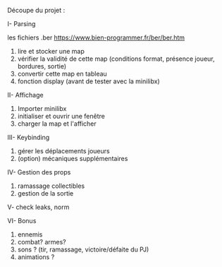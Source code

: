 Découpe du projet :

I- Parsing

les fichiers .ber
https://www.bien-programmer.fr/ber/ber.htm

1) lire et stocker une map
2) vérifier la validité de cette map (conditions format, présence joueur, bordures, sortie)
3) convertir cette map en tableau
4) fonction display (avant de tester avec la minilibx)

II- Affichage

1) Importer minilibx
2) initialiser et ouvrir une fenêtre
3) charger la map et l'afficher

III- Keybinding

1) gérer les déplacements joueurs
2) (option) mécaniques supplémentaires

IV- Gestion des props

1) ramassage collectibles
2) gestion de la sortie

V- check leaks, norm

VI- Bonus

1) ennemis
2) combat? armes?
3) sons ? (tir, ramassage, victoire/défaite du PJ)
4) animations ?